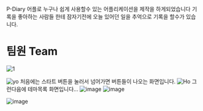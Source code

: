 P-Diary 어플로 누구나 쉽게 사용할수 있는 어플리케이션을 제작을 하게되었습니다 
기록을 좋아하는 사람들 한테 잠자기전에 오늘 있어던 일을 추억으로 기록을 할수가 있습니다.



<h1>팀원 Team</h1>

 
![1](https://user-images.githubusercontent.com/48500390/59329649-51153d00-8d2a-11e9-978b-343a5196a558.PNG)
  


<div>

 ![yo](https://user-images.githubusercontent.com/48500390/59331116-12818180-8d2e-11e9-9998-8aa715fa0570.PNG)
 처음에는 스타트 버튼을 눌러서 넘어가면 버튼들이 나오는 화면입니다.
![Ho](https://user-images.githubusercontent.com/48500390/59330100-7c4c5c00-8d2b-11e9-90b5-c26e3a5d344c.PNG)
그런다음에 테마목록 화면입니다...
![image](https://user-images.githubusercontent.com/48500390/59331409-dac70980-8d2e-11e9-82d8-8514a99543be.png)
![image](https://user-images.githubusercontent.com/48500390/59331744-9daf4700-8d2f-11e9-95e4-9dffc3673813.png)

![image](https://user-images.githubusercontent.com/48500390/59331860-e49d3c80-8d2f-11e9-995f-034f9c995ec7.png)




 </div>


